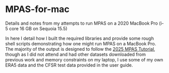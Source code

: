 # MPAS-for-mac
Details and notes from my attempts to run MPAS on a 2020 MacBook Pro (i-5 core 16 GB on Sequoia 15.5)

In here I detail how I built the required libraries and provide some rough shell scripts demonstrating how one might
run MPAS on a MacBook Pro. The majority of the output is designed to follow the [2025 MPAS Tutorial](https://www2.mmm.ucar.edu/projects/mpas/tutorial/Virtual2025/), though as I did not attend and had other datasets downloaded from previous work and memory constraints on my laptop, I use some of my own ERA5 data and the CFSR test data provided in the user guide.

